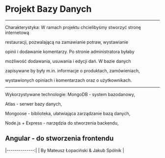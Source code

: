 # Projekt Bazy Danych 
---

Charakterystyka:
W ramach projektu chcielibyśmy stworzyć stronę internetową 

restauracji, pozwalającą na zamawianie potraw, wystawianie 

opinii i dodawanie komentarzy. Po stronie administratora byłaby 

możliwość dodawania, usuwania i edycji dań. W bazie danych 

zapisywane by były m.in. informacje o produktach, zamówieniach, 

wystawionych opiniach i komentarzach oraz o użytkownikach.

---

Wykorzystywane technologie:
MongoDB - system bazodanowy,

Atlas - serwer bazy danych,

Mongoose - biblioteka, ułatwiająca zarządzanie bazą danych,

Node.js + Express - narzędzia do stworzenia backendu,

Angular - do stworzenia frontendu
---

|--------------:|
| By Mateusz Łopaciński & Jakub Spólnik |
